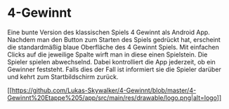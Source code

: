 # 4-Gewinnt
Eine bunte Version des klassischen Spiels 4 Gewinnt als Android App. Nachdem man den Button zum Starten des Spiels gedrückt hat, erscheint die standardmäßig blaue Oberfläche des 4 Gewinnt Spiels. Mit einfachen Clicks auf die jeweilige Spalte wirft man in diese einen Spielstein. Die Spieler spielen abwechselnd. Dabei kontrolliert die App jederzeit, ob ein Gewinner feststeht. Falls dies der Fall ist informiert sie die Spieler darüber und kehrt zum Startbildschirm zurück.

[[https://github.com/Lukas-Skywalker/4-Gewinnt/blob/master/4-Gewinnt%20Etappe%205/app/src/main/res/drawable/logo.png|alt=logo]]
